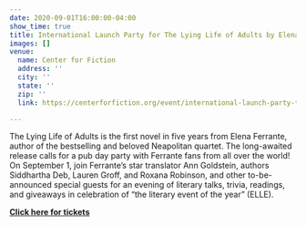 ```yaml
---
date: 2020-09-01T16:00:00-04:00
show_time: true
title: International Launch Party for The Lying Life of Adults by Elena Ferrante
images: []
venue:
  name: Center for Fiction
  address: ''
  city: ''
  state: ''
  zip: ''
  link: https://centerforfiction.org/event/international-launch-party-the-lying-life-of-adults-by-elena-ferrante/

---
```

The Lying Life of Adults is the first novel in five years from Elena Ferrante, author of the bestselling and beloved Neapolitan quartet. The long-awaited release calls for a pub day party with Ferrante fans from all over the world! On September 1, join Ferrante’s star translator Ann Goldstein, authors Siddhartha Deb, Lauren Groff, and Roxana Robinson, and other to-be-announced special guests for an evening of literary talks, trivia, readings, and giveaways in celebration of “the literary event of the year” (ELLE).

[**Click here for tickets**](https://centerforfiction.org/event/international-launch-party-the-lying-life-of-adults-by-elena-ferrante/ "Center for Fiction")